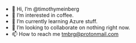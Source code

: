 - 👋 Hi, I’m @timothymeinberg
- 👀 I’m interested in coffee.
- 🌱 I’m currently learning Azure stuff.
- 💞️ I’m looking to collaborate on nothing right now.
- 📫 How to reach me tmbrg@protonmail.com

<!---
timothymeinberg/timothymeinberg is a ✨ special ✨ repository because its `README.md` (this file) appears on your GitHub profile.
You can click the Preview link to take a look at your changes.
--->
